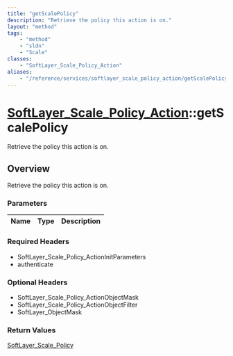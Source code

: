 ```yaml
---
title: "getScalePolicy"
description: "Retrieve the policy this action is on."
layout: "method"
tags:
    - "method"
    - "sldn"
    - "Scale"
classes:
    - "SoftLayer_Scale_Policy_Action"
aliases:
    - "/reference/services/softlayer_scale_policy_action/getScalePolicy"
---
```

# [SoftLayer_Scale_Policy_Action](/reference/services/SoftLayer_Scale_Policy_Action)::getScalePolicy

Retrieve the policy this action is on.


## Overview 
Retrieve the policy this action is on.

### Parameters 
|Name | Type | Description |
| --- | --- | --- |


### Required Headers
* SoftLayer_Scale_Policy_ActionInitParameters
* authenticate

### Optional Headers
* SoftLayer_Scale_Policy_ActionObjectMask
* SoftLayer_Scale_Policy_ActionObjectFilter
* SoftLayer_ObjectMask

### Return Values
<a href='/reference/datatypes/SoftLayer_Scale_Policy'>SoftLayer_Scale_Policy </a>

